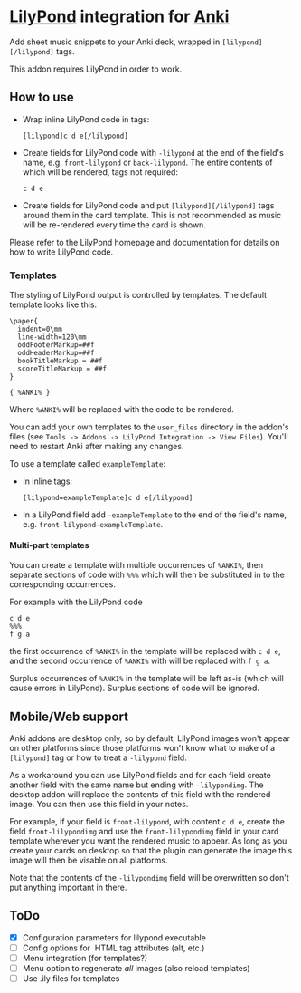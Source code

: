 # [LilyPond](https://lilypond.org/) integration for [Anki](https://apps.ankiweb.net/)

Add sheet music snippets to your Anki deck, wrapped in `[lilypond][/lilypond]` tags.

This addon requires LilyPond in order to work.

## How to use

* Wrap inline LilyPond code in tags:
  ```
  [lilypond]c d e[/lilypond]
  ```

* Create fields for LilyPond code with `-lilypond` at the end of the field's name,
  e.g. `front-lilypond` or `back-lilypond`. The entire contents of which will be
  rendered, tags not required:
  ```
  c d e
  ```
  
* Create fields for LilyPond code and put `[lilypond][/lilypond]` tags around them
  in the card template. This is not recommended as music will be re-rendered every
  time the card is shown.

Please refer to the LilyPond homepage and documentation for details on
how to write LilyPond code.


### Templates

The styling of LilyPond output is controlled by templates. The default template looks
like this: 

```
\paper{
  indent=0\mm
  line-width=120\mm
  oddFooterMarkup=##f 
  oddHeaderMarkup=##f 
  bookTitleMarkup = ##f 
  scoreTitleMarkup = ##f 
}

{ %ANKI% }
```

Where `%ANKI%` will be replaced with the code to be rendered.

You can add your own templates to the `user_files` directory in the addon's files
(see `Tools -> Addons -> LilyPond Integration -> View Files`). You'll need to restart
Anki after making any changes.

To use a template called `exampleTemplate`:
* In inline tags:
  ```
  [lilypond=exampleTemplate]c d e[/lilypond]
  ```
* In a LilyPond field add `-exampleTemplate` to the end of the field's name, e.g.
  `front-lilypond-exampleTemplate`.
  

#### Multi-part templates 

You can create a template with multiple occurrences of `%ANKI%`, then separate sections
of code with `%%%` which will then be substituted in to the corresponding occurrences.

For example with the LilyPond code 
```
c d e
%%%
f g a
```

the first occurrence of `%ANKI%` in the template will be replaced with `c d e`, and
the second occurrence of `%ANKI%` with will be replaced with `f g a`.

Surplus occurrences of `%ANKI%` in the template will be left as-is (which will cause
errors in LilyPond). Surplus sections of code will be ignored.



## Mobile/Web support

Anki addons are desktop only, so by default, LilyPond images won't appear
on other platforms since those platforms won't know what to make of a
`[lilypond]` tag or how to treat a `-lilypond` field.

As a workaround you can use LilyPond fields and for each field create another field
with the same name but ending with `-lilypondimg`. The desktop addon will replace
the contents of this field with the rendered image. You can then use this field in
your notes.

For example, if your field is `front-lilypond`, with content `c d e`, create the field
`front-lilypondimg` and use the `front-lilypondimg` field in your card template
wherever you want the rendered music to appear. As long as you create your cards on
desktop so that the plugin can generate the image this image will then be visable on
all platforms.

Note that the contents of the `-lilypondimg` field will be overwritten so don't put
anything important in there.

## ToDo
* [x] Configuration parameters for lilypond executable
* [ ] Config options for <img> HTML tag attributes (alt, etc.)
* [ ] Menu integration (for templates?)
* [ ] Menu option to regenerate _all_ images (also reload templates)
* [ ] Use .ily files for templates